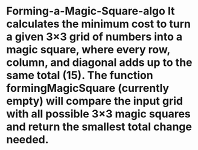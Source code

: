 # Forming-a-Magic-Square-algo It calculates the minimum cost to turn a given 3×3 grid of numbers into a magic square, where every row, column, and diagonal adds up to the same total (15). The function formingMagicSquare (currently empty) will compare the input grid with all possible 3×3 magic squares and return the smallest total change needed.
